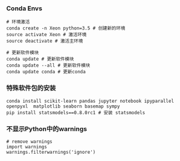 ### Conda Envs

```
# 环境激活
conda create -n Xeon python=3.5 # 创建新的环境
source activate Xeon # 激活环境
source deactivate # 激活主环境
```

```
# 更新软件模块
conda update # 更新软件模块
conda update --all # 更新软件模块
conda update conda # 更新conda
```

### 特殊软件包的安装

```
conda install scikit-learn pandas jupyter notebook ipyparallel openpyxl  matplotlib seaborn basemap sympy
pip install statsmodels==0.8.0rc1 # 安装 statsmodels
```
### 不显示Python中的warnings

```
# remove warnings
import warnings
warnings.filterwarnings('ignore')
```
